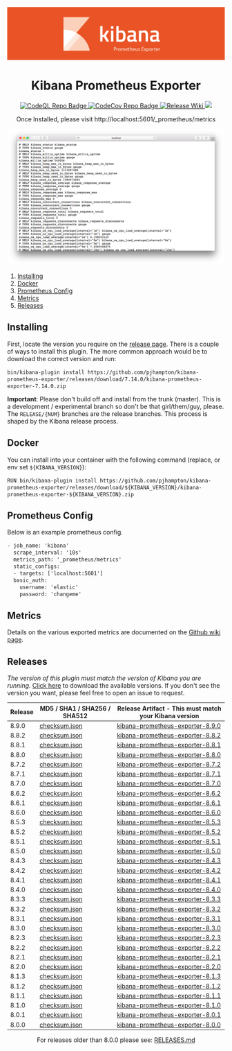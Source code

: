 <img src=".github/kpe_banner.png" />

<h1 align="center">Kibana Prometheus Exporter</h1>

<p align="center">
  <a href="https://github.com/pjhampton/kibana-prometheus-exporter/actions/workflows/codeql-analysis.yml">
    <img src="https://github.com/pjhampton/kibana-prometheus-exporter/actions/workflows/codeql-analysis.yml/badge.svg" alt="CodeQL Repo Badge" />
  </a>
  <a href="https://github.com/pjhampton/kibana-prometheus-exporter/actions/workflows/codecov.yml">
    <img src="https://github.com/pjhampton/kibana-prometheus-exporter/actions/workflows/codecov.yml/badge.svg" alt="CodeCov Repo Badge" />
  </a>
  <a href="https://github.com/pjhampton/kibana-prometheus-exporter/actions/workflows/release-wiki.yml">
    <img src="https://github.com/pjhampton/kibana-prometheus-exporter/actions/workflows/release-wiki.yml/badge.svg" alt="Release Wiki" />
  </a>
  <a href="https://snyk.io/test/github/pjhampton/kibana-prometheus-exporter">
    <img src="https://img.shields.io/badge/Snyk-Secured-8A2BE2.svg?logo=snyk">
  </a>
</p>

<p align="center">Once Installed, please visit http://localhost:5601/_prometheus/metrics</p>

<img src="https://raw.githubusercontent.com/pjhampton/kibana-prometheus-exporter/master/.github/kibana_prometheus.png" alt="kibana prometheus exporter">

1. [Installing](#installing)
1. [Docker](#docker)
1. [Prometheus Config](#prometheus-config)
1. [Metrics](#metrics)
1. [Releases](#releases)

## Installing

First, locate the version you require on the [release page](https://github.com/pjhampton/kibana-prometheus-exporter/releases). There is a couple of ways to install this plugin. The more common approach would be to download the correct version and run:

```
bin/kibana-plugin install https://github.com/pjhampton/kibana-prometheus-exporter/releases/download/7.14.0/kibana-prometheus-exporter-7.14.0.zip
```

**Important**: Please don't build off and install from the trunk (master). This is a development / experimental branch so don't be that girl/them/guy, please. The `RELEASE/{NUM}` branches are the release branches. This process is shaped by the Kibana release process.

## Docker

You can install into your container with the following command (replace, or env set `${KIBANA_VERSION}`):

```
RUN bin/kibana-plugin install https://github.com/pjhampton/kibana-prometheus-exporter/releases/download/${KIBANA_VERSION}/kibana-prometheus-exporter-${KIBANA_VERSION}.zip
```

## Prometheus Config

Below is an example prometheus config. 

```
- job_name: 'kibana'
  scrape_interval: '10s'
  metrics_path: '_prometheus/metrics'
  static_configs:
  - targets: ['localhost:5601']
  basic_auth:
    username: 'elastic'
    password: 'changeme'
```

## Metrics 

Details on the various exported metrics are documented on the [Github wiki page](https://github.com/pjhampton/kibana-prometheus-exporter/wiki).

## Releases

*The version of this plugin must match the version of Kibana you are running.* [Click here](https://github.com/pjhampton/kibana-prometheus-exporter/releases) to download the available versions. If you don't see the version you want, please feel free to open an issue to request.

| Release | MD5 / SHA1 / SHA256 / SHA512   | Release Artifact - This must match your Kibana version |
|---------|-------------------------------|------------------------------------------------------------------|
| 8.9.0 | [checksum.json](https://github.com/pjhampton/kibana-prometheus-exporter/releases/download/8.9.0/checksum.json) | [kibana-prometheus-exporter-8.9.0](https://github.com/pjhampton/kibana-prometheus-exporter/releases/tag/8.9.0)   |
| 8.8.2 | [checksum.json](https://github.com/pjhampton/kibana-prometheus-exporter/releases/download/8.8.2/checksum.json) | [kibana-prometheus-exporter-8.8.2](https://github.com/pjhampton/kibana-prometheus-exporter/releases/tag/8.8.2)   |
| 8.8.1 | [checksum.json](https://github.com/pjhampton/kibana-prometheus-exporter/releases/download/8.8.1/checksum.json) | [kibana-prometheus-exporter-8.8.1](https://github.com/pjhampton/kibana-prometheus-exporter/releases/tag/8.8.1)   |
| 8.8.0 | [checksum.json](https://github.com/pjhampton/kibana-prometheus-exporter/releases/download/8.8.0/checksum.json) | [kibana-prometheus-exporter-8.8.0](https://github.com/pjhampton/kibana-prometheus-exporter/releases/tag/8.8.0)   |
| 8.7.2 | [checksum.json](https://github.com/pjhampton/kibana-prometheus-exporter/releases/download/8.7.2/checksum.json) | [kibana-prometheus-exporter-8.7.2](https://github.com/pjhampton/kibana-prometheus-exporter/releases/tag/8.7.2)   |
| 8.7.1 | [checksum.json](https://github.com/pjhampton/kibana-prometheus-exporter/releases/download/8.7.1/checksum.json) | [kibana-prometheus-exporter-8.7.1](https://github.com/pjhampton/kibana-prometheus-exporter/releases/tag/8.7.1)   |
| 8.7.0 | [checksum.json](https://github.com/pjhampton/kibana-prometheus-exporter/releases/download/8.7.0/checksum.json) | [kibana-prometheus-exporter-8.7.0](https://github.com/pjhampton/kibana-prometheus-exporter/releases/tag/8.7.0)   |
| 8.6.2 | [checksum.json](https://github.com/pjhampton/kibana-prometheus-exporter/releases/download/8.6.2/checksum.json) | [kibana-prometheus-exporter-8.6.2](https://github.com/pjhampton/kibana-prometheus-exporter/releases/tag/8.6.2)   |
| 8.6.1 | [checksum.json](https://github.com/pjhampton/kibana-prometheus-exporter/releases/download/8.6.1/checksum.json) | [kibana-prometheus-exporter-8.6.1](https://github.com/pjhampton/kibana-prometheus-exporter/releases/tag/8.6.1)   |
| 8.6.0 | [checksum.json](https://github.com/pjhampton/kibana-prometheus-exporter/releases/download/8.6.0/checksum.json) | [kibana-prometheus-exporter-8.6.0](https://github.com/pjhampton/kibana-prometheus-exporter/releases/tag/8.6.0)   |
| 8.5.3 | [checksum.json](https://github.com/pjhampton/kibana-prometheus-exporter/releases/download/8.5.3/checksum.json) | [kibana-prometheus-exporter-8.5.3](https://github.com/pjhampton/kibana-prometheus-exporter/releases/tag/8.5.3)   |
| 8.5.2 | [checksum.json](https://github.com/pjhampton/kibana-prometheus-exporter/releases/download/8.5.2/checksum.json) | [kibana-prometheus-exporter-8.5.2](https://github.com/pjhampton/kibana-prometheus-exporter/releases/tag/8.5.2)   |
| 8.5.1 | [checksum.json](https://github.com/pjhampton/kibana-prometheus-exporter/releases/download/8.5.1/checksum.json) | [kibana-prometheus-exporter-8.5.1](https://github.com/pjhampton/kibana-prometheus-exporter/releases/tag/8.5.1)   |
| 8.5.0 | [checksum.json](https://github.com/pjhampton/kibana-prometheus-exporter/releases/download/8.5.0/checksum.json) | [kibana-prometheus-exporter-8.5.0](https://github.com/pjhampton/kibana-prometheus-exporter/releases/tag/8.5.0)   |
| 8.4.3 | [checksum.json](https://github.com/pjhampton/kibana-prometheus-exporter/releases/download/8.4.3/checksum.json) | [kibana-prometheus-exporter-8.4.3](https://github.com/pjhampton/kibana-prometheus-exporter/releases/tag/8.4.3)   |
| 8.4.2 | [checksum.json](https://github.com/pjhampton/kibana-prometheus-exporter/releases/download/8.4.2/checksum.json) | [kibana-prometheus-exporter-8.4.2](https://github.com/pjhampton/kibana-prometheus-exporter/releases/tag/8.4.2)   |
| 8.4.1 | [checksum.json](https://github.com/pjhampton/kibana-prometheus-exporter/releases/download/8.4.1/checksum.json) | [kibana-prometheus-exporter-8.4.1](https://github.com/pjhampton/kibana-prometheus-exporter/releases/tag/8.4.1)   |
| 8.4.0 | [checksum.json](https://github.com/pjhampton/kibana-prometheus-exporter/releases/download/8.4.0/checksum.json) | [kibana-prometheus-exporter-8.4.0](https://github.com/pjhampton/kibana-prometheus-exporter/releases/tag/8.4.0)   |
| 8.3.3 | [checksum.json](https://github.com/pjhampton/kibana-prometheus-exporter/releases/download/8.3.1/checksum.json) | [kibana-prometheus-exporter-8.3.3](https://github.com/pjhampton/kibana-prometheus-exporter/releases/tag/8.3.3)   |
| 8.3.2 | [checksum.json](https://github.com/pjhampton/kibana-prometheus-exporter/releases/download/8.3.1/checksum.json) | [kibana-prometheus-exporter-8.3.2](https://github.com/pjhampton/kibana-prometheus-exporter/releases/tag/8.3.2)   |
| 8.3.1 | [checksum.json](https://github.com/pjhampton/kibana-prometheus-exporter/releases/download/8.3.1/checksum.json) | [kibana-prometheus-exporter-8.3.1](https://github.com/pjhampton/kibana-prometheus-exporter/releases/tag/8.3.1)   |
| 8.3.0 | [checksum.json](https://github.com/pjhampton/kibana-prometheus-exporter/releases/download/8.3.0/checksum.json) | [kibana-prometheus-exporter-8.3.0](https://github.com/pjhampton/kibana-prometheus-exporter/releases/tag/8.3.0)   |
| 8.2.3 | [checksum.json](https://github.com/pjhampton/kibana-prometheus-exporter/releases/download/8.2.3/checksum.json) | [kibana-prometheus-exporter-8.2.3](https://github.com/pjhampton/kibana-prometheus-exporter/releases/tag/8.2.3)   |
| 8.2.2 | [checksum.json](https://github.com/pjhampton/kibana-prometheus-exporter/releases/download/8.2.2/checksum.json) | [kibana-prometheus-exporter-8.2.2](https://github.com/pjhampton/kibana-prometheus-exporter/releases/tag/8.2.2)   |
| 8.2.1 | [checksum.json](https://github.com/pjhampton/kibana-prometheus-exporter/releases/download/8.2.1/checksum.json) | [kibana-prometheus-exporter-8.2.1](https://github.com/pjhampton/kibana-prometheus-exporter/releases/tag/8.2.1)   |
| 8.2.0 | [checksum.json](https://github.com/pjhampton/kibana-prometheus-exporter/releases/download/8.2.0/checksum.json) | [kibana-prometheus-exporter-8.2.0](https://github.com/pjhampton/kibana-prometheus-exporter/releases/tag/8.2.0)   |
| 8.1.3 | [checksum.json](https://github.com/pjhampton/kibana-prometheus-exporter/releases/download/8.1.3/checksum.json) | [kibana-prometheus-exporter-8.1.3](https://github.com/pjhampton/kibana-prometheus-exporter/releases/tag/8.1.3)   |
| 8.1.2 | [checksum.json](https://github.com/pjhampton/kibana-prometheus-exporter/releases/download/8.1.2/checksum.json) | [kibana-prometheus-exporter-8.1.2](https://github.com/pjhampton/kibana-prometheus-exporter/releases/tag/8.1.2)   |
| 8.1.1 | [checksum.json](https://github.com/pjhampton/kibana-prometheus-exporter/releases/download/8.1.1/checksum.json) | [kibana-prometheus-exporter-8.1.1](https://github.com/pjhampton/kibana-prometheus-exporter/releases/tag/8.1.1)   |
| 8.1.0 | [checksum.json](https://github.com/pjhampton/kibana-prometheus-exporter/releases/download/8.1.0/checksum.json) | [kibana-prometheus-exporter-8.1.0](https://github.com/pjhampton/kibana-prometheus-exporter/releases/tag/8.1.0)   |
| 8.0.1 | [checksum.json](https://github.com/pjhampton/kibana-prometheus-exporter/releases/download/8.0.1/checksum.json) | [kibana-prometheus-exporter-8.0.1](https://github.com/pjhampton/kibana-prometheus-exporter/releases/tag/8.0.1)   |
| 8.0.0 | [checksum.json](https://github.com/pjhampton/kibana-prometheus-exporter/releases/download/8.0.0/checksum.json) | [kibana-prometheus-exporter-8.0.0](https://github.com/pjhampton/kibana-prometheus-exporter/releases/tag/8.0.0)   |

<p align="center">For releases older than 8.0.0 please see: <a href="RELEASES.md">RELEASES.md</a></p>
